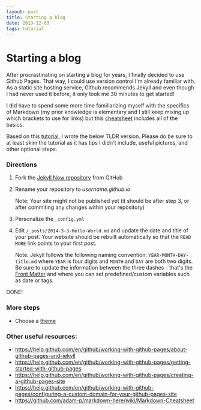```yaml
---
layout: post
title: Starting a blog
date: 2019-12-03
tags: tutorial
---
```


# Starting a blog

After procrastinating on starting a blog for years, I finally decided to use Github Pages. That way, I could use version control I'm already familiar with. As a static site hosting service, Github recommends Jekyll and even though I had never used it before, it only took me 30 minutes to get started!

I did have to spend some more time familiarizing myself with the specifics of Markdown (my prior knowledge is elementary and I still keep mixing up which brackets to use for links) but this [cheatsheet](https://github.com/adam-p/markdown-here/wiki/Markdown-Cheatsheet) includes all of the basics.

Based on this [tutorial](https://www.smashingmagazine.com/2014/08/build-blog-jekyll-github-pages/), I wrote the below TLDR version. Please do be sure to at least skim the tutorial as it has tips I didn't include, useful pictures, and other optional steps. 

### Directions

1. Fork the [Jekyll Now repository](https://github.com/barryclark/jekyll-now) from GitHub

2. Rename your repository to *username.github.io*

   Note: Your site might not be published yet (it should be after step 3, or after commiting any changes within your repository)
   
3. Personalize the `_config.yml`

4. Edit `/_posts/2014-3-3-Hello-World.md` and update the date and title of your post. Your website should be rebuilt automatically so that the `READ MORE` link points to your first post.
   
   Note: Jekyll follows the following naming convention: `YEAR-MONTH-DAY-title.md` where `YEAR` is four digits and `MONTH` and `DAY` are both two digits. Be sure to update the information between the three dashes - that's the [Front Matter](https://jekyllrb.com/docs/front-matter/) and where you can set predefined/custom variables such as date or tags.

DONE!

### More steps

* Choose a [theme](https://help.github.com/en/github/working-with-github-pages/adding-a-theme-to-your-github-pages-site-with-the-theme-chooser)


### Other useful resources:

* <https://help.github.com/en/github/working-with-github-pages/about-github-pages-and-jekyll>
* <https://help.github.com/en/github/working-with-github-pages/getting-started-with-github-pages>
* <https://help.github.com/en/github/working-with-github-pages/creating-a-github-pages-site>
* <https://help.github.com/en/github/working-with-github-pages/configuring-a-custom-domain-for-your-github-pages-site>
* <https://github.com/adam-p/markdown-here/wiki/Markdown-Cheatsheet>
